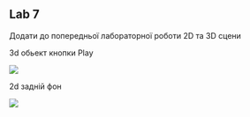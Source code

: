 ## Lab 7

Додати до попередньої лабораторної роботи 2D та 3D сцени

3d обьект кнопки Play

![](https://i.ibb.co/7p7LjVm/Screenshot-13.png)

2d задній фон

![](https://i.ibb.co/nRPqGm4/Screenshot-14.png)
